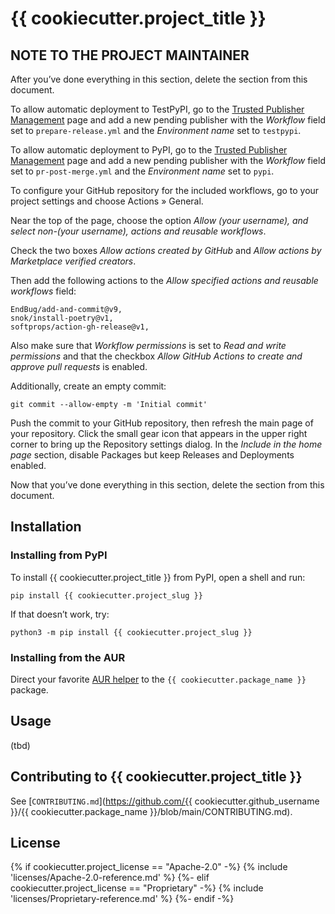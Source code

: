 # {{ cookiecutter.project_title }}

## NOTE TO THE PROJECT MAINTAINER

After you’ve done everything in this section, delete the section from
this document.

To allow automatic deployment to TestPyPI, go to the
[Trusted Publisher Management](https://test.pypi.org/manage/account/publishing/)
page and add a new pending publisher with the *Workflow* field set to
`prepare-release.yml` and the *Environment name* set to `testpypi`.

To allow automatic deployment to PyPI, go to the
[Trusted Publisher Management](https://pypi.org/manage/account/publishing/)
page and add a new pending publisher with the *Workflow* field set to
`pr-post-merge.yml` and the *Environment name* set to `pypi`.

To configure your GitHub repository for the included workflows, go to
your project settings and choose Actions » General.

Near the top of the page, choose the option *Allow (your username),
and select non-(your username), actions and reusable workflows*.

Check the two boxes *Allow actions created by GitHub* and *Allow
actions by Marketplace verified creators*.

Then add the following actions to the *Allow specified actions and
reusable workflows* field:

```plain
EndBug/add-and-commit@v9,
snok/install-poetry@v1,
softprops/action-gh-release@v1,
```

Also make sure that *Workflow permissions* is set to *Read and write
permissions* and that the checkbox *Allow GitHub Actions to create
and approve pull requests* is enabled.

Additionally, create an empty commit:

```shell
git commit --allow-empty -m 'Initial commit'
```

Push the commit to your GitHub repository, then refresh the main page
of your repository. Click the small gear icon that appears in the
upper right corner to bring up the Repository settings dialog.
In the *Include in the home page* section, disable Packages but keep
Releases and Deployments enabled.

Now that you’ve done everything in this section, delete the section from
this document.

## Installation

### Installing from PyPI

To install {{ cookiecutter.project_title }} from PyPI, open a shell and run:

```shell
pip install {{ cookiecutter.project_slug }}
```

If that doesn’t work, try:

```shell
python3 -m pip install {{ cookiecutter.project_slug }}
```

### Installing from the AUR

Direct your favorite
[AUR helper](https://wiki.archlinux.org/title/AUR_helpers) to the
`{{ cookiecutter.package_name }}` package.

## Usage

(tbd)

## Contributing to {{ cookiecutter.project_title }}

See [`CONTRIBUTING.md`](https://github.com/{{ cookiecutter.github_username }}/{{ cookiecutter.package_name }}/blob/main/CONTRIBUTING.md).

## License

{% if cookiecutter.project_license == "Apache-2.0" -%}
{% include 'licenses/Apache-2.0-reference.md' %}
{%- elif cookiecutter.project_license == "Proprietary" -%}
{% include 'licenses/Proprietary-reference.md' %}
{%- endif -%}
